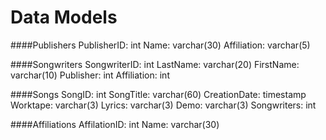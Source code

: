 # Data Models

####Publishers
PublisherID: int
Name: varchar(30)
Affiliation: varchar(5)

####Songwriters
SongwriterID: int
LastName: varchar(20)
FirstName: varchar(10)
Publisher: int
Affiliation: int

####Songs
SongID: int
SongTitle: varchar(60)
CreationDate: timestamp
Worktape: varchar(3)
Lyrics: varchar(3)
Demo: varchar(3)
Songwriters: int

####Affiliations
AffilationID: int
Name: varchar(30)
